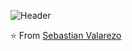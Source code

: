 ![Header](http://g.recordit.co/mqpoGpPy1R.gif)

⭐️ From [Sebastian Valarezo](https://github.com/SebastianValarezo)
